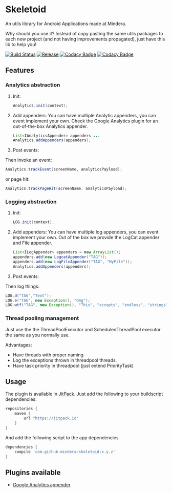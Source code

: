 # Skeletoid
An utils library for Android Applications made at Mindera.

Why should you use it?
Instead of copy pasting the same utils packages to each new project (and not having improvements propagated), just have this lib to help you! 

[![Build Status](https://travis-ci.org/Mindera/skeletoid.svg)](https://travis-ci.org/Mindera/skeletoid)
[![Release](https://jitpack.io/v/mindera/skeletoid.svg)](https://jitpack.io/#mindera/skeletoid)
[![Codacy Badge](https://api.codacy.com/project/badge/Grade/86fd0ce3d3314d4f93999f98dbd96f26)](https://www.codacy.com/app/Skeletoid/skeletoid?utm_source=github.com&amp;utm_medium=referral&amp;utm_content=Mindera/skeletoid&amp;utm_campaign=Badge_Grade)
[![Codacy Badge](https://api.codacy.com/project/badge/Coverage/86fd0ce3d3314d4f93999f98dbd96f26)](https://www.codacy.com/app/Skeletoid/skeletoid?utm_source=github.com&utm_medium=referral&utm_content=Mindera/skeletoid&utm_campaign=Badge_Coverage)

## Features
### Analytics abstraction

1. Init:

    ```java  
    Analytics.init(context);
    ```

2. Add appenders:
    You can have multiple Analytic appenders, you can event implement your own.
      Check the Google Analytics plugin for an out-of-the-box Analytics appender.

    ```java
    List<IAnalyticsAppender> appenders ...
    Analytics.addAppenders(appenders);
    ```
    

3. Post events:

Then invoke an event:

   ```java
   Analytics.trackEvent(screenName, analyticsPayload);
   ```

or page hit:

   ```java
   Analytics.trackPageHit(screenName, analyticsPayload);
   ```


### Logging abstraction

1. Init:

    ```java  
    LOG.init(context);
    ```

2. Add appenders:
    You can have multiple log appenders, you can event implement your own.
      Out of the box we provide the LogCat appender and File appender.

    ```java
    List<ILogAppender> appenders = new ArrayList();
    appenders.add(new LogcatAppender("TAG")); 
    appenders.add(new LogFileAppender("TAG", "MyFile"));
    Analytics.addAppenders(appenders);
    ```
    

3. Post events:

Then log things:

   ```java
   LOG.d("TAG","Text");
   LOG.e("TAG", new Exception(), "Omg");
   LOG.wtf("TAG", new Exception(), "This", "accepts", "endless", "strings");
   ```


### Thread pooling management

Just use the the ThreadPoolExecutor and ScheduledThreadPool executor the same as you normally use.

Advantages:
- Have threads with proper naming
- Log the exceptions thrown in threadpool threads.
- Have task priority in threadpool (just extend PriorityTask)


## Usage


The plugin is available in [JitPack](https://jitpack.io/). Just add the following to your buildscript dependencies:

```groovy
repositories {
    maven {
        url "https://jitpack.io"
    }
}

```
And add the following script to the app dependencies

```groovy
dependencies {
    compile 'com.github.mindera:skeletoid:x.y.z'
}
```


## Plugins available
* [Google Analytics appender](https://github.com/Mindera/skeletoid-googleanalytics)

